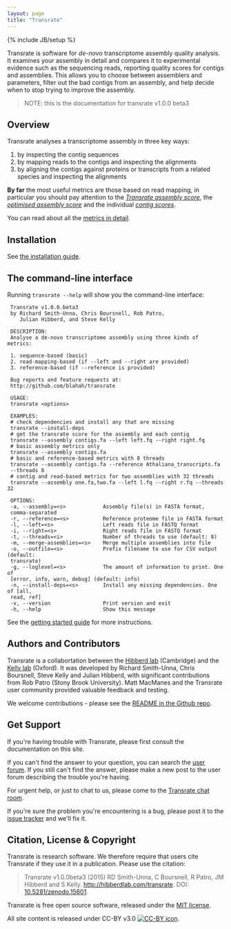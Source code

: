 ```yaml
---
layout: page
title: "Transrate"
---
```


{% include JB/setup %}

Transrate is software for *de-novo* transcriptome assembly quality analysis. It examines your assembly in detail and compares it to experimental evidence such as the sequencing reads, reporting quality scores for contigs and assemblies. This allows you to choose between assemblers and parameters, filter out the bad contigs from an assembly, and help decide when to stop trying to improve the assembly.

> NOTE: this is the documentation for transrate v1.0.0 beta3

## Overview

Transrate analyses a transcriptome assembly in three key ways:

1. by inspecting the contig sequences
2. by mapping reads to the contigs and inspecting the alignments
3. by aligning the contigs against proteins or transcripts from a related species and inspecting the alignments

**By far** the most useful metrics are those based on read mapping, in particular you should pay attention to the *[Transrate assembly score](metrics.html#the-transrate-score)*, the *[optimised assembly score](metrics.html#the-optimised-asssembly-score)* and the individual *[contig scores](metrics.html#the-contig-score)*.

You can read about all the [metrics in detail](metrics.html).

## Installation

See [the installation guide](installation.html).

## The command-line interface

Running `transrate --help` will show you the command-line interface:

```
 Transrate v1.0.0.beta3
 by Richard Smith-Unna, Chris Boursnell, Rob Patro,
    Julian Hibberd, and Steve Kelly

 DESCRIPTION:
 Analyse a de-novo transcriptome assembly using three kinds of metrics:

 1. sequence-based (basic)
 2. read-mapping-based (if --left and --right are provided)
 3. reference-based (if --reference is provided)

 Bug reports and feature requests at:
 http://github.com/blahah/transrate

 USAGE:
 transrate <options>

 EXAMPLES:
 # check dependencies and install any that are missing
 transrate --install-deps
 # get the transrate score for the assembly and each contig
 transrate --assembly contigs.fa --left left.fq --right right.fq
 # basic assembly metrics only
 transrate --assembly contigs.fa
 # basic and reference-based metrics with 8 threads
 transrate --assembly contigs.fa --reference Athaliana_transcripts.fa
 --threads 8
 # contig and read-based metrics for two assemblies with 32 threads
 transrate --assembly one.fa,two.fa --left l.fq --right r.fq --threads 32

 OPTIONS:
 -a, --assembly=<s>            Assembly file(s) in FASTA format,
 comma-separated
 -r, --reference=<s>           Reference proteome file in FASTA format
 -l, --left=<s>                Left reads file in FASTQ format
 -i, --right=<s>               Right reads file in FASTQ format
 -t, --threads=<i>             Number of threads to use (default: 8)
 -m, --merge-assemblies=<s>    Merge multiple assemblies into file
 -o, --outfile=<s>             Prefix filename to use for CSV output (default:
 transrate)
 -g, --loglevel=<s>            The amount of information to print. One of
 [error, info, warn, debug] (default: info)
 -n, --install-deps=<s>        Install any missing dependencies. One of [all,
 read, ref]
 -v, --version                 Print version and exit
 -h, --help                    Show this message
```

See the [getting started guide](getting_started.html) for more instructions.

## Authors and Contributors

Transrate is a collabortation between the [Hibberd lab](http://hibberdlab.com) (Cambridge) and the [Kelly lab](http://stevekellylab.com) (Oxford). It was developed by Richard Smith-Unna, Chris Boursnell, Steve Kelly and Julian Hibberd, with significant contributions from Rob Patro (Stony Brook University). Matt MacManes and the Transrate user community provided valuable feedback and testing.

We welcome contributions - please see the [README in the Github repo](https://github.com/Blahah/transrate).

## Get Support

If you're having trouble with Transrate, please first consult the documentation on this site.

If you can't find the answer to your question, you can search the [user forum](https://groups.google.com/forum/#!forum/transrate-users). If you still can't find the answer, please make a new post to the user forum describing the trouble you're having.

For urgent help, or just to chat to us, please come to the [Transrate chat room](https://gitter.im/Blahah/transrate).

If you're sure the problem you're encountering is a bug, please post it to the [issue tracker](https://github.com/Blahah/transrate/issues?state=open) and we'll fix it.

## Citation, License & Copyright

Transrate is research software. We therefore require that users cite Transrate if they use it in a publication. Please use the citation:

> Transrate v1.0.0beta3 (2015) RD Smith-Unna, C Boursnell, R Patro, JM Hibberd and S Kelly. http://hibberdlab.com/transrate. DOI: [10.5281/zenodo.15601](http://dx.doi.org/10.5281/zenodo.15601).

Transrate is free open source software, released under the [MIT license](http://transrate.mit-license.org).

All site content is released under CC-BY v3.0 [![CC-BY icon](https://licensebuttons.net/l/by/3.0/80x15.png)](https://creativecommons.org/licenses/by/3.0/).
